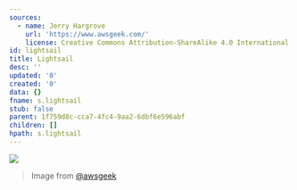 ```yaml
---
sources:
  - name: Jerry Hargrove
    url: 'https://www.awsgeek.com/'
    license: Creative Commons Attribution-ShareAlike 4.0 International License
id: lightsail
title: Lightsail
desc: ''
updated: '0'
created: '0'
data: {}
fname: s.lightsail
stub: false
parent: 1f759d8c-cca7-4fc4-9aa2-6dbf6e596abf
children: []
hpath: s.lightsail
---
```

![](/assets/images/Amazon-Lightsail_en.jpg)

> Image from [@awsgeek](https://www.awsgeek.com/Amazon-Lightsail/)
